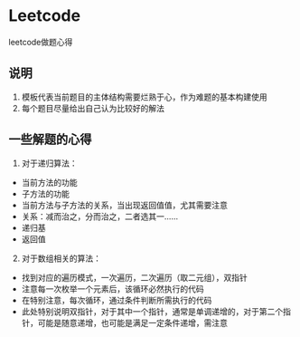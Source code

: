 # Leetcode
leetcode做题心得
## 说明
1. 模板代表当前题目的主体结构需要烂熟于心，作为难题的基本构建使用
2. 每个题目尽量给出自己认为比较好的解法
## 一些解题的心得
1. 对于递归算法：
  * 当前方法的功能
  * 子方法的功能
  * 当前方法与子方法的关系，当出现返回值值，尤其需要注意
  * 关系：减而治之，分而治之，二者选其一......
  * 递归基
  * 返回值
2. 对于数组相关的算法：
  * 找到对应的遍历模式，一次遍历，二次遍历（取二元组），双指针
  * 注意每一次枚举一个元素后，该循环必然执行的代码
  * 在特别注意，每次循环，通过条件判断所需执行的代码
  * 此处特别说明双指针，对于其中一个指针，通常是单调递增的，对于第二个指针，可能是随意递增，也可能是满足一定条件递增，需注意

